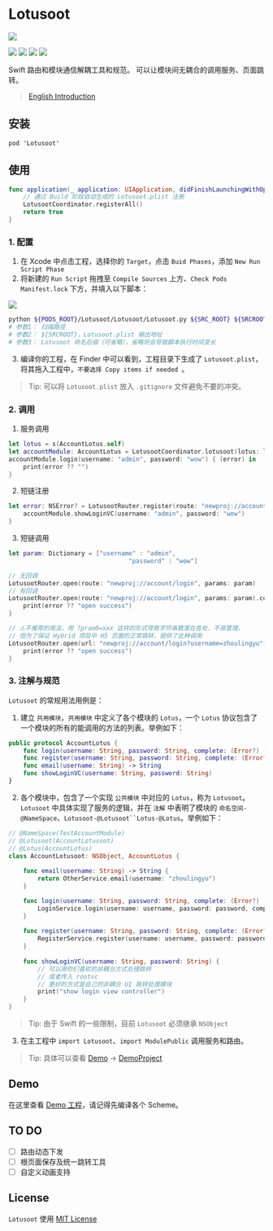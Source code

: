 # Lotusoot 

![](res/Lotusoot-logo.png)

![](https://img.shields.io/badge/language-swift-orange.svg) ![](https://img.shields.io/cocoapods/l/Lotusoot.svg?style=flat) ![](https://img.shields.io/cocoapods/v/Lotusoot.svg?style=flat) [![](https://img.shields.io/badge/weibo-@小鱼周凌宇-red.svg)](http://weibo.com/coderfish)

Swift 路由和模块通信解耦工具和规范。
可以让模块间无耦合的调用服务、页面跳转。

> [English Introduction](README.md)

## 安装

```
pod 'Lotusoot'
```

## 使用

```swift
func application(_ application: UIApplication, didFinishLaunchingWithOptions launchOptions: [UIApplicationLaunchOptionsKey: Any]?) -> Bool {
    // 通过 Build 阶段自动生成的 Lotusoot.plist 注册
    LotusootCoordinator.registerAll()
    return true
}
```

### 1. 配置

1. 在 Xcode 中点击工程，选择你的 `Target`，点击 `Buid Phases`，添加 `New Run Script Phase`
2. 将新建的 `Run Script` 拖拽至 `Compile Sources` 上方、`Check Pods Manifest.lock` 下方，并填入以下脚本：

![](res/Lotusoot-01.png)

```bash
python ${PODS_ROOT}/Lotusoot/Lotusoot/Lotusoot.py ${SRC_ROOT} ${SRCROOT} Lotusoot
# 参数1： 扫描路径
# 参数2： ${SRCROOT}，Lotusoot.plist 输出地址
# 参数3： Lotusoot 命名后缀（可省略），省略将会导致脚本执行时间变长
```

3. 编译你的工程，在 Finder 中可以看到，工程目录下生成了 `Lotusoot.plist`，将其拖入工程中，`不要选择 Copy items if needed `。

> Tip: 可以将 `Lotusoot.plist` 放入 `.gitignore` 文件避免不要的冲突。

### 2. 调用

1. 服务调用

```swift
let lotus = s(AccountLotus.self) 
let accountModule: AccountLotus = LotusootCoordinator.lotusoot(lotus: lotus) as! AccountLotus
accountModule.login(username: "admin", password: "wow") { (error) in
    print(error ?? "")
}
```

2. 短链注册

```swift 
let error: NSError? = LotusootRouter.register(route: "newproj://account/login") { (lotusootURL) in
    accountModule.showLoginVC(username: "admin", password: "wow")
}
```

3. 短链调用

```swift
let param: Dictionary = ["username" : "admin",
                                 "password" : "wow"]

// 无回调                                 
LotusootRouter.open(route: "newproj://account/login", params: param)
// 有回调
LotusootRouter.open(route: "newproj://account/login", params: param).completion { (error) in
    print(error ?? "open success")
}
```

```swift
// ⚠️不推荐的用法，用 ?pram0=xxx 这样的形式导致字符串散落在各处，不易管理。
// 但为了保证 Hybrid 项目中 H5 页面的正常跳转，提供了此种调用
LotusootRouter.open(url: "newproj://account/login?username=zhoulingyu").completion { (error) in
    print(error ?? "open success")
}
```

### 3. 注解与规范

`Lotusoot` 的常规用法用例是：

1. 建立 `共用模块`，`共用模块` 中定义了各个模块的 `Lotus`，一个 `Lotus` 协议包含了一个模块的所有的能调用的方法的列表。举例如下：

```swift
public protocol AccountLotus {
    func login(username: String, password: String, complete: (Error?) -> Void)
    func register(username: String, password: String, complete: (Error?) -> Void)
    func email(username: String) -> String
    func showLoginVC(username: String, password: String)
}
```

2. 各个模块中，包含了一个实现 `公共模块` 中对应的 `Lotus`，称为 `Lotusoot`。`Lotusoot` 中具体实现了服务的逻辑，并在 `注解` 中表明了模块的 `命名空间-@NameSpace`、`Lotusoot-@Lotusoot``Lotus-@Lotus`。举例如下：

```swift
// @NameSpace(TestAccountModule)
// @Lotusoot(AccountLotusoot)
// @Lotus(AccountLotus)
class AccountLotusoot: NSObject, AccountLotus {
    
    func email(username: String) -> String {
        return OtherService.email(username: "zhoulingyu")
    }

    func login(username: String, password: String, complete: (Error?) -> Void) {
        LoginService.login(username: username, password: password, complete: complete)
    }
    
    func register(username: String, password: String, complete: (Error?) -> Void) {
        RegisterService.register(username: username, password: password, complete: complete)
    }
    
    func showLoginVC(username: String, password: String) {
        // 可以用你们喜欢的非耦合方式处理跳转
        // 或者传入 rootvc
        // 更好的方式是自己的非耦合 UI 跳转处理模块
        print("show login view controller")
    }
}
```

> Tip: 由于 Swift 的一些限制，目前 `Lotusoot` 必须继承 `NSObject`

3. 在主工程中 `import Lotusoot`、`import ModulePublic` 调用服务和路由。

> Tip: 具体可以查看 [Demo](Demo) -> [DemoProject](Demo/DemoProject)

## Demo

在这里查看 [Demo 工程](Demo/DemoProject)，请记得先编译各个 Scheme。

## TO DO

- [ ] 路由动态下发
- [ ] 根页面保存及统一跳转工具
- [ ] 自定义动画支持

## License

`Lotusoot` 使用 [MIT License](LICENSE)



